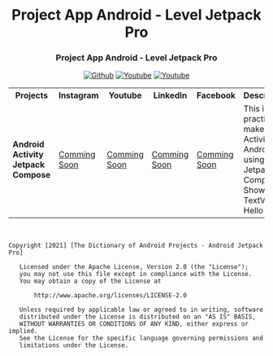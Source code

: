 <h1 align="center">Project App Android - Level Jetpack Pro</h1>
<h3 align="center">Project App Android - Level Jetpack Pro</h3>

<p align="center">
  <a href="https://github.com/algokelvin-373"><img alt="Github" src="https://img.shields.io/github/followers/algokelvin-373?label=follow&style=social"></a>
  <a href="https://www.youtube.com/c/AlgoKelvin373/"><img alt="Youtube" src="https://img.shields.io/youtube/channel/views/UCpSHZFRx64xWwXYbWbyXxfw?style=social"></a>
  <a href="https://www.youtube.com/c/AlgoKelvin373/"><img alt="Youtube" src="https://img.shields.io/youtube/channel/subscribers/UCpSHZFRx64xWwXYbWbyXxfw?style=social"></a>
</p>

<table>
  <tr>
    <th>Projects</th>
    <th>Instagram</th>
    <th>Youtube</th>
    <th>Linkedln</th>
    <th>Facebook</th>
    <th>Description</th>
  </tr>
  <tr>
    <td><b>Android Activity Jetpack Compose</b></td>
    <td><a href="">Comming Soon</a></td>
    <td><a href="">Comming Soon</a></td>
    <td><a href="">Comming Soon</a></td>
    <td><a href="">Comming Soon</a></td>
    <td align="left">This is a practice to make Activity Android using Jetpack Compose. Show TextView Hello World</td>
  </tr>
</table>

<br>

```
Copyright [2021] [The Dictionary of Android Projects - Android Jetpack Pro]

   Licensed under the Apache License, Version 2.0 (the "License");
   you may not use this file except in compliance with the License.
   You may obtain a copy of the License at

       http://www.apache.org/licenses/LICENSE-2.0

   Unless required by applicable law or agreed to in writing, software
   distributed under the License is distributed on an "AS IS" BASIS,
   WITHOUT WARRANTIES OR CONDITIONS OF ANY KIND, either express or implied.
   See the License for the specific language governing permissions and
   limitations under the License.
   
```   
